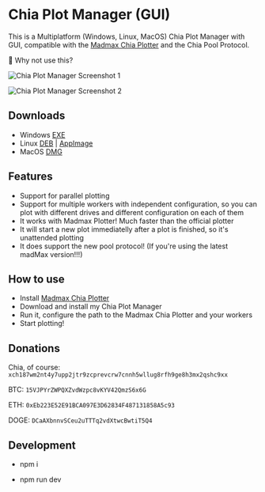 # Chia Plot Manager (GUI)
This is a Multiplatform (Windows, Linux, MacOS) Chia Plot Manager with GUI, compatible with the [Madmax Chia Plotter](https://github.com/madMAx43v3r/chia-plotter) and the Chia Pool Protocol.

🚀 Why not use this?

![Chia Plot Manager Screenshot 1](https://user-images.githubusercontent.com/3529184/124296240-574c0100-db1f-11eb-9fb1-6b3bf88c80ed.png)

![Chia Plot Manager Screenshot 2](https://user-images.githubusercontent.com/3529184/124296286-66cb4a00-db1f-11eb-8270-397b5450fc23.png)

## Downloads

- Windows [EXE](https://github.com/ocruzv/chia-plot-manager/releases/latest/download/Ocruzv.Chia.Plot.Manager.exe)
- Linux [DEB](https://github.com/ocruzv/chia-plot-manager/releases/latest/download/Ocruzv.Chia.Plot.Manager.deb) | [AppImage](https://github.com/ocruzv/chia-plot-manager/releases/latest/download/Ocruzv.Chia.Plot.Manager.AppImage)
- MacOS [DMG](https://github.com/ocruzv/chia-plot-manager/releases/latest/download/Ocruzv.Chia.Plot.Manager.dmg)

## Features

- Support for parallel plotting
- Support for multiple workers with independent configuration, so you can plot with different drives and different configuration on each of them
- It works with Madmax Plotter! Much faster than the official plotter
- It will start a new plot immediatelly after a plot is finished, so it's unattended plotting
- It does support the new pool protocol! (If you're using the latest madMax version!!!)

## How to use

- Install [Madmax Chia Plotter](https://github.com/madMAx43v3r/chia-plotter)
- Download and install my Chia Plot Manager
- Run it, configure the path to the Madmax Chia Plotter and your workers
- Start plotting!

## Donations

Chia, of course: `xch187wm2nt4y7upp2jtr9zcprevcrw7cnnh5wllug8rfh9ge8h3mx2qshc9xx`

BTC: `15VJPYrZWPQXZvdWzpc8vKYV42QmzS6x6G`

ETH: `0xEb223E52E91BCA097E3D62834F487131858A5c93`

DOGE: `DCaAXbnnvSCeu2uTTTq2vdXtwcBwtiT5Q4`

## Development

- npm i

- npm run dev